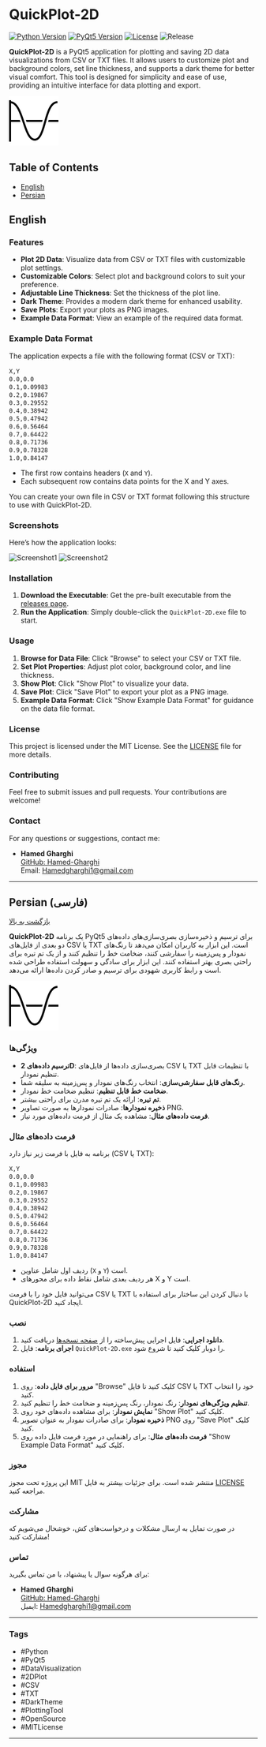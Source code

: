 # QuickPlot-2D

[![Python Version](https://img.shields.io/badge/Python-3.7%2B-blue)](https://www.python.org/)
[![PyQt5 Version](https://img.shields.io/badge/PyQt5-5.15.7-green)](https://www.riverbankcomputing.com/software/pyqt/intro)
[![License](https://img.shields.io/badge/license-MIT-green)](LICENSE)
![Release](https://img.shields.io/github/release/Hamed-Gharghi/QuickPlot-2D.svg)

**QuickPlot-2D** is a PyQt5 application for plotting and saving 2D data visualizations from CSV or TXT files. It allows users to customize plot and background colors, set line thickness, and supports a dark theme for better visual comfort. This tool is designed for simplicity and ease of use, providing an intuitive interface for data plotting and export.

![QuickPlot-2D](icon.png)

## Table of Contents

- [English](#english)
- [Persian](#فارسی)

## English

### Features

- **Plot 2D Data**: Visualize data from CSV or TXT files with customizable plot settings.
- **Customizable Colors**: Select plot and background colors to suit your preference.
- **Adjustable Line Thickness**: Set the thickness of the plot line.
- **Dark Theme**: Provides a modern dark theme for enhanced usability.
- **Save Plots**: Export your plots as PNG images.
- **Example Data Format**: View an example of the required data format.

### Example Data Format

The application expects a file with the following format (CSV or TXT):

```
X,Y
0.0,0.0
0.1,0.09983
0.2,0.19867
0.3,0.29552
0.4,0.38942
0.5,0.47942
0.6,0.56464
0.7,0.64422
0.8,0.71736
0.9,0.78328
1.0,0.84147
```

- The first row contains headers (`X` and `Y`).
- Each subsequent row contains data points for the X and Y axes.

You can create your own file in CSV or TXT format following this structure to use with QuickPlot-2D.

### Screenshots

Here’s how the application looks:

![Screenshot1](screenshots/screenshot1.png)
![Screenshot2](screenshots/screenshot2.png)

### Installation

1. **Download the Executable**: Get the pre-built executable from the [releases page](https://github.com/Hamed-Gharghi/QuickPlot-2D/releases).
2. **Run the Application**: Simply double-click the `QuickPlot-2D.exe` file to start.

### Usage

1. **Browse for Data File**: Click "Browse" to select your CSV or TXT file.
2. **Set Plot Properties**: Adjust plot color, background color, and line thickness.
3. **Show Plot**: Click "Show Plot" to visualize your data.
4. **Save Plot**: Click "Save Plot" to export your plot as a PNG image.
5. **Example Data Format**: Click "Show Example Data Format" for guidance on the data file format.

### License

This project is licensed under the MIT License. See the [LICENSE](LICENSE) file for more details.

### Contributing

Feel free to submit issues and pull requests. Your contributions are welcome!

### Contact

For any questions or suggestions, contact me:

- **Hamed Gharghi**  
  [GitHub: Hamed-Gharghi](https://github.com/Hamed-Gharghi)  
  Email: [Hamedgharghi1@gmail.com](mailto:Hamedgharghi1@gmail.com)

---

## Persian (فارسی)

[بازگشت به بالا](#table-of-contents)

**QuickPlot-2D** یک برنامه PyQt5 برای ترسیم و ذخیره‌سازی بصری‌سازی‌های داده‌های دو بعدی از فایل‌های CSV یا TXT است. این ابزار به کاربران امکان می‌دهد تا رنگ‌های نمودار و پس‌زمینه را سفارشی کنند، ضخامت خط را تنظیم کنند و از یک تم تیره برای راحتی بصری بهتر استفاده کنند. این ابزار برای سادگی و سهولت استفاده طراحی شده است و رابط کاربری شهودی برای ترسیم و صادر کردن داده‌ها ارائه می‌دهد.

![QuickPlot-2D](icon.png)

### ویژگی‌ها

- **ترسیم داده‌های 2D**: بصری‌سازی داده‌ها از فایل‌های CSV یا TXT با تنظیمات قابل تنظیم نمودار.
- **رنگ‌های قابل سفارشی‌سازی**: انتخاب رنگ‌های نمودار و پس‌زمینه به سلیقه شما.
- **ضخامت خط قابل تنظیم**: تنظیم ضخامت خط نمودار.
- **تم تیره**: ارائه یک تم تیره مدرن برای راحتی بیشتر.
- **ذخیره نمودارها**: صادرات نمودارها به صورت تصاویر PNG.
- **فرمت داده‌های مثال**: مشاهده یک مثال از فرمت داده‌های مورد نیاز.

### فرمت داده‌های مثال

برنامه به فایل با فرمت زیر نیاز دارد (CSV یا TXT):

```
X,Y
0.0,0.0
0.1,0.09983
0.2,0.19867
0.3,0.29552
0.4,0.38942
0.5,0.47942
0.6,0.56464
0.7,0.64422
0.8,0.71736
0.9,0.78328
1.0,0.84147
```

- ردیف اول شامل عناوین (`X` و `Y`) است.
- هر ردیف بعدی شامل نقاط داده برای محورهای X و Y است.

می‌توانید فایل خود را با فرمت CSV یا TXT با دنبال کردن این ساختار برای استفاده با QuickPlot-2D ایجاد کنید.

### نصب

1. **دانلود اجرایی**: فایل اجرایی پیش‌ساخته را از [صفحه نسخه‌ها](https://github.com/Hamed-Gharghi/QuickPlot-2D/releases) دریافت کنید.
2. **اجرای برنامه**: فایل `QuickPlot-2D.exe` را دوبار کلیک کنید تا شروع شود.

### استفاده

1. **مرور برای فایل داده**: روی "Browse" کلیک کنید تا فایل CSV یا TXT خود را انتخاب کنید.
2. **تنظیم ویژگی‌های نمودار**: رنگ نمودار، رنگ پس‌زمینه و ضخامت خط را تنظیم کنید.
3. **نمایش نمودار**: برای مشاهده داده‌های خود روی "Show Plot" کلیک کنید.
4. **ذخیره نمودار**: برای صادرات نمودار به عنوان تصویر PNG روی "Save Plot" کلیک کنید.
5. **فرمت داده‌های مثال**: برای راهنمایی در مورد فرمت فایل داده روی "Show Example Data Format" کلیک کنید.

### مجوز

این پروژه تحت مجوز MIT منتشر شده است. برای جزئیات بیشتر به فایل [LICENSE](LICENSE) مراجعه کنید.

### مشارکت

در صورت تمایل به ارسال مشکلات و درخواست‌های کش، خوشحال می‌شویم که مشارکت کنید!

### تماس

برای هرگونه سوال یا پیشنهاد، با من تماس بگیرید:

- **Hamed Gharghi**  
  [GitHub: Hamed-Gharghi](https://github.com/Hamed-Gharghi)  
  ایمیل: [Hamedgharghi1@gmail.com](mailto:Hamedgharghi1@gmail.com)

---

### Tags

- #Python
- #PyQt5
- #DataVisualization
- #2DPlot
- #CSV
- #TXT
- #DarkTheme
- #PlottingTool
- #OpenSource
- #MITLicense

---
